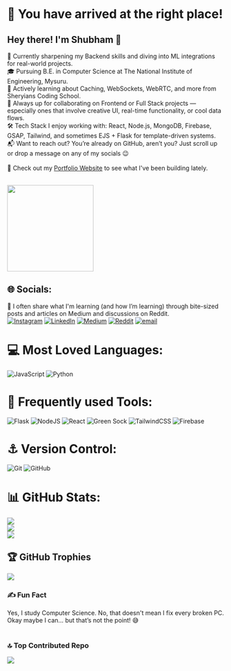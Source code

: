 # 💫 You have arrived at the right place!  
## Hey there! I'm Shubham 👋<br>
🔧 Currently sharpening my Backend skills and diving into ML integrations for real-world projects.<br>
🎓 Pursuing B.E. in Computer Science at The National Institute of Engineering, Mysuru.<br>
🚀 Actively learning about Caching, WebSockets, WebRTC, and more from Sheryians Coding School.<br>
🤝 Always up for collaborating on Frontend or Full Stack projects — especially ones that involve creative UI, real-time functionality, or cool data flows.<br>
🛠️ Tech Stack I enjoy working with: React, Node.js, MongoDB, Firebase, GSAP, Tailwind, and sometimes EJS + Flask for template-driven systems.<br>
📬 Want to reach out? You’re already on GitHub, aren’t you? Just scroll up or drop a message on any of my socials 😉<br><br>
📄 Check out my [Portfolio Website](https://shubham-404.github.io/Portfolio/) to see what I've been building lately.<br><br>

<img src="https://github.com/user-attachments/assets/38b619e9-213c-4992-9d82-718ef5c23e27" width="200" height="200" align="center" />

## 🌐 Socials:  
🧠 I often share what I'm learning (and how I’m learning) through bite-sized posts and articles on Medium and discussions on Reddit.<br>
[![Instagram](https://img.shields.io/badge/Instagram-%23E4405F.svg?logo=Instagram&logoColor=white)](https://instagram.com/shubham_404___) [![LinkedIn](https://img.shields.io/badge/LinkedIn-%230077B5.svg?logo=linkedin&logoColor=white)](https://linkedin.com/in/shubham-404-) [![Medium](https://img.shields.io/badge/Medium-12100E?logo=medium&logoColor=white)](https://medium.com/@shubham-404) [![Reddit](https://img.shields.io/badge/Reddit-%23FF4500.svg?logo=Reddit&logoColor=white)](https://reddit.com/user/mrx-404) [![email](https://img.shields.io/badge/Email-D14836?logo=gmail&logoColor=white)](mailto:shubh.shubhamkrsingh@gmail.com) 

# 💻 Most Loved Languages:
![JavaScript](https://img.shields.io/badge/javascript-%23323330.svg?style=for-the-badge&logo=javascript&logoColor=%23F7DF1E) ![Python](https://img.shields.io/badge/python-3670A0?style=for-the-badge&logo=python&logoColor=ffdd54) 
# 🤖 Frequently used Tools: 
![Flask](https://img.shields.io/badge/flask-%23000.svg?style=for-the-badge&logo=flask&logoColor=white) ![NodeJS](https://img.shields.io/badge/node.js-6DA55F?style=for-the-badge&logo=node.js&logoColor=white) ![React](https://img.shields.io/badge/react-%2320232a.svg?style=for-the-badge&logo=react&logoColor=%2361DAFB) ![Green Sock](https://img.shields.io/badge/green%20sock-88CE02?style=for-the-badge&logo=greensock&logoColor=white) ![TailwindCSS](https://img.shields.io/badge/tailwindcss-%2338B2AC.svg?style=for-the-badge&logo=tailwind-css&logoColor=white) ![Firebase](https://img.shields.io/badge/firebase-%2320232a.svg?style=for-the-badge&logo=react&logoColor=%2361DAFB)
# ⚓ Version Control:
![Git](https://img.shields.io/badge/git-%23F05033.svg?style=for-the-badge&logo=git&logoColor=white) ![GitHub](https://img.shields.io/badge/github-%23121011.svg?style=for-the-badge&logo=github&logoColor=white)

# 📊 GitHub Stats:
![](https://github-readme-stats.vercel.app/api?username=Shubham-404&theme=radical&hide_border=true&include_all_commits=false&count_private=false)<br/>
![](https://nirzak-streak-stats.vercel.app/?user=Shubham-404&theme=radical&hide_border=true)<br/>
![](https://github-readme-stats.vercel.app/api/top-langs/?username=Shubham-404&theme=radical&hide_border=true&include_all_commits=false&count_private=false&layout=compact)

## 🏆 GitHub Trophies
![](https://github-profile-trophy.vercel.app/?username=Shubham-404&theme=radical&no-frame=true&no-bg=false&margin-w=4)

### ✍️ Fun Fact
Yes, I study Computer Science. No, that doesn't mean I fix every broken PC. Okay maybe I can… but that’s not the point! 😅<br><br>

### 🔝 Top Contributed Repo
![](https://github-contributor-stats.vercel.app/api?username=Shubham-404&limit=5&theme=dark&combine_all_yearly_contributions=true)

<!-- Proudly created with GPRM ( https://gprm.itsvg.in ) -->
